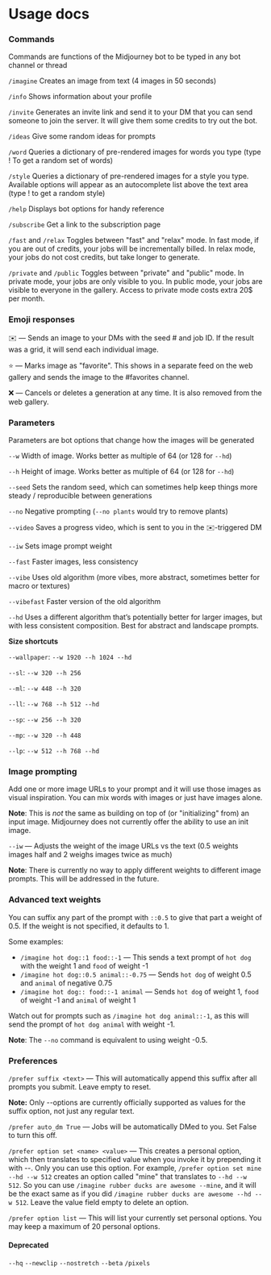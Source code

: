 # Usage docs

### Commands

Commands are functions of the Midjourney bot to be typed in any bot channel or thread

`/imagine` Creates an image from text (4 images in 50 seconds)

`/info` Shows information about your profile

`/invite` Generates an invite link and send it to your DM that you can send someone to join the server. It will give them some credits to try out the bot.

`/ideas` Give some random ideas for prompts

`/word` Queries a dictionary of pre-rendered images for words you type (type ! To get a random set of words)

`/style` Queries a dictionary of pre-rendered images for a style you type. Available options will appear as an autocomplete list above the text area (type ! to get a random style)

`/help` Displays bot options for handy reference

`/subscribe` Get a link to the subscription page

`/fast` and `/relax` Toggles between "fast" and "relax" mode. In fast mode, if you are out of credits, your jobs will be incrementally billed. In relax mode, your jobs do not cost credits, but take longer to generate.

`/private` and `/public` Toggles between "private" and "public" mode. In private mode, your jobs are only visible to you. In public mode, your jobs are visible to everyone in the gallery. Access to private mode costs extra 20$ per month.

### Emoji responses

✉️ — Sends an image to your DMs with the seed # and job ID. If the result was a grid, it will send each individual image.

⭐️ — Marks image as "favorite". This shows in a separate feed on the web gallery and sends the image to the #favorites channel.

❌ — Cancels or deletes a generation at any time. It is also removed from the web gallery.

### Parameters

Parameters are bot options that change how the images will be generated

`--w` Width of image. Works better as multiple of 64 (or 128 for `--hd`)

`--h` Height of image. Works better as multiple of 64 (or 128 for `--hd`)

`--seed` Sets the random seed, which can sometimes help keep things more steady / reproducible between generations

`--no` Negative prompting (`--no plants` would try to remove plants)

`--video` Saves a progress video, which is sent to you in the ✉️-triggered DM

`--iw` Sets image prompt weight

`--fast` Faster images, less consistency

`--vibe` Uses old algorithm (more vibes, more abstract, sometimes better for macro or textures)

`--vibefast` Faster version of the old algorithm 

`--hd` Uses a different algorithm that’s potentially better for larger images, but with less consistent composition. Best for abstract and landscape prompts.

**Size shortcuts**

`--wallpaper`: `--w 1920 --h 1024 --hd`

`--sl`: `--w 320 --h 256`

`--ml`: `--w 448 --h 320`

`--ll`: `--w 768 --h 512 --hd`

`--sp`: `--w 256 --h 320`

`--mp`: `--w 320 --h 448`

`--lp`: `--w 512 --h 768 --hd`

### Image prompting

Add one or more image URLs to your prompt and it will use those images as visual inspiration. You can mix words with images or just have images alone.

**Note**: This is *not* the same as building on top of (or "initializing" from) an input image. Midjourney does not currently offer the ability to use an init image.

`--iw` — Adjusts the weight of the image URLs vs the text (0.5 weights images half and 2 weighs images twice as much)

**Note**: There is currently no way to apply different weights to different image prompts. This will be addressed in the future.

### Advanced text weights

You can suffix any part of the prompt with `::0.5` to give that part a weight of 0.5. If the weight is not specified, it defaults to 1.

Some examples:
- `/imagine hot dog::1 food::-1` — This sends a text prompt of `hot dog` with the weight 1 and `food` of weight -1
- `/imagine hot dog::0.5 animal::-0.75` — Sends `hot dog` of weight 0.5 and `animal` of negative 0.75
- `/imagine hot dog:: food::-1 animal` — Sends `hot dog` of weight 1, `food` of weight -1 and `animal` of weight 1

Watch out for prompts such as `/imagine hot dog animal::-1`, as this will send the prompt of `hot dog animal` with weight -1.

**Note**: The `--no` command is equivalent to using weight -0.5.

### Preferences

`/prefer suffix <text>` — This will automatically append this suffix after all prompts you submit. Leave empty to reset.

**Note:** Only --options are currently officially supported as values for the suffix option, not just any regular text.

`/prefer auto_dm True` — Jobs will be automatically DMed to you. Set False to turn this off.

`/prefer option set <name> <value>` — This creates a personal option, which then translates to specified value when you invoke it by prepending it with --. Only you can use this option. For example, `/prefer option set mine --hd --w 512` creates an option called "mine" that translates to `--hd --w 512`. So you can use `/imagine rubber ducks are awesome --mine`, and it will be the exact same as if you did `/imagine rubber ducks are awesome --hd --w 512`. Leave the value field empty to delete an option.

`/prefer option list` — This will list your currently set personal options. You may keep a maximum of 20 personal options.

#### Deprecated

`--hq` `--newclip` `--nostretch` `--beta` `/pixels`
